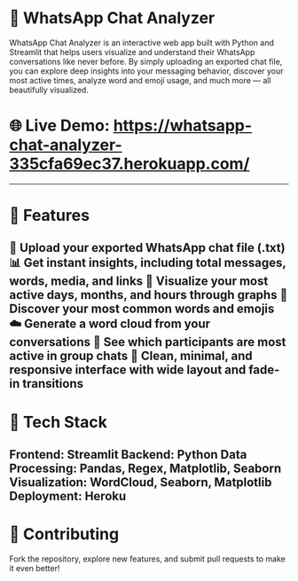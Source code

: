# 💬 WhatsApp Chat Analyzer

WhatsApp Chat Analyzer is an interactive web app built with Python and Streamlit that helps users visualize and understand their WhatsApp conversations like never before.
By simply uploading an exported chat file, you can explore deep insights into your messaging behavior, discover your most active times, analyze word and emoji usage, and much more — all beautifully visualized.

# 🌐 Live Demo: https://whatsapp-chat-analyzer-335cfa69ec37.herokuapp.com/
---
# 🚀 Features

📂 Upload your exported WhatsApp chat file (.txt)
📊 Get instant insights, including total messages, words, media, and links
📅 Visualize your most active days, months, and hours through graphs
💬 Discover your most common words and emojis
☁️ Generate a word cloud from your conversations
👥 See which participants are most active in group chats
🎨 Clean, minimal, and responsive interface with wide layout and fade-in transitions
---
# 🧠 Tech Stack

Frontend: Streamlit
Backend: Python
Data Processing: Pandas, Regex, Matplotlib, Seaborn
Visualization: WordCloud, Seaborn, Matplotlib
Deployment: Heroku
---
# 🤝 Contributing

Fork the repository, explore new features, and submit pull requests to make it even better!
